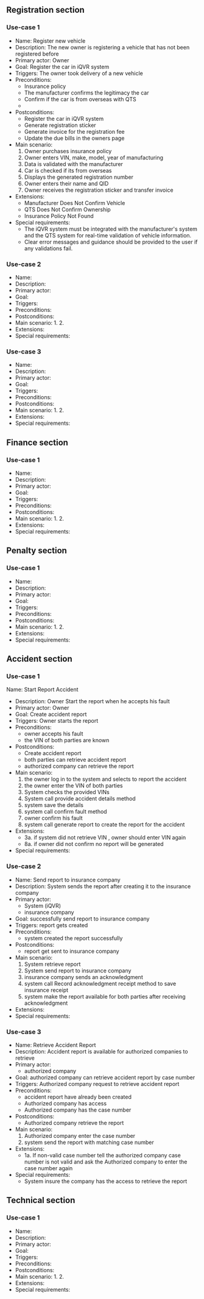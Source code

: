 ## Registration section
### Use-case 1

- Name: Register new vehicle
- Description: The new owner is registering a vehicle that has not been registered before
- Primary actor: Owner
- Goal: Register the car in iQVR system
- Triggers: The owner took delivery of a new vehicle
- Preconditions: 
	- Insurance policy
	- The manufacturer confirms the legitimacy the car
	- Confirm if the car is from overseas with QTS
	- 
- Postconditions:
	- Register the car in iQVR system
	- Generate registration sticker
	- Generate invoice for the registration fee
	- Update the due bills in the owners page
- Main scenario:
  1. Owner purchases insurance policy
  2. Owner enters VIN, make, model, year of manufacturing 
  3. Data is validated with the manufacturer 
  4. Car is checked if its from overseas 
  6. Displays the generated registration number
  7. Owner enters their name and QID
  8. Owner receives the registration sticker and transfer invoice 
- Extensions:
	- Manufacturer Does Not Confirm Vehicle
	- QTS Does Not Confirm Ownership
	- Insurance Policy Not Found
- Special requirements:
	- The iQVR system must be integrated with the manufacturer's system and the QTS system for real-time validation of vehicle information.
	- Clear error messages and guidance should be provided to the user if any validations fail.


### Use-case 2

- Name:
- Description:
- Primary actor:
- Goal:
- Triggers:
- Preconditions:
- Postconditions:
- Main scenario:
  1.
  2.
- Extensions:
- Special requirements:

### Use-case 3

- Name:
- Description:
- Primary actor:
- Goal:
- Triggers:
- Preconditions:
- Postconditions:
- Main scenario:
  1.
  2.
- Extensions:
- Special requirements:


## Finance section
### Use-case 1
- Name:
- Description:
- Primary actor:
- Goal:
- Triggers:
- Preconditions:
- Postconditions:
- Main scenario:
  1.
  2.
- Extensions:
- Special requirements:



## Penalty section
### Use-case 1

- Name:
- Description:
- Primary actor:
- Goal:
- Triggers:
- Preconditions:
- Postconditions:
- Main scenario:
  1.
  2.
- Extensions:
- Special requirements:


## Accident section
### Use-case 1
Name: Start Report Accident
- Description: Owner Start the report when he accepts his fault
- Primary actor: Owner
- Goal: Create accident report 
- Triggers: Owner starts the report
- Preconditions: 
	- owner accepts his fault
	- the VIN of both parties are known
- Postconditions: 
	- Create accident report
	- both parties can retrieve accident report
	- authorized company can retrieve the report
- Main scenario:
  1. the owner log in to the system and selects to report the accident
  2. the owner enter the VIN of both parties 
  3. System checks the provided VINs
  4. System call provide accident details method 
  5. system save the details
  6. system call confirm fault method
  7. owner confirm his fault
  8. system call generate report to create the report for the accident
- Extensions:
	- 3a. if system did not retrieve VIN , owner should enter VIN again
	- 8a. if owner did not confirm no report will be generated
- Special requirements:


### Use-case 2

- Name: Send report to insurance company
- Description: System sends the report after creating it to the insurance company
- Primary actor: 
	- System (iQVR) 
	- insurance company
- Goal: successfully send report to insurance company 
- Triggers: report gets created 
- Preconditions:
	- system created the report successfully 
- Postconditions: 
	- report get sent to insurance company
- Main scenario:
  1. System retrieve report 
  2. System send report to insurance company
  3. insurance company sends an acknowledgment
  4. system call Record acknowledgment receipt method to save insurance receipt 
  5. system make the report available for both parties after receiving acknowledgment 
- Extensions:
- Special requirements:
### Use-case 3

- Name: Retrieve Accident Report
- Description: Accident report is available for authorized companies to retrieve 
- Primary actor:
	- authorized company
- Goal: authorized company can retrieve accident report by case number
- Triggers: Authorized company request to retrieve accident report
- Preconditions:
	- accident report have already been created
	- Authorized company has access 
	- Authorized company has the case number
- Postconditions:
	- Authorized company retrieve the report
- Main scenario:
  1. Authorized company enter the case number
  2. system send the report with matching case number
- Extensions:
	- 1a. If non-valid case number tell the authorized company case number is not valid and ask the Authorized company to enter the case number again
- Special requirements:
	- System insure the company has the access to retrieve the report 
## Technical section
### Use-case 1
- Name:
- Description:
- Primary actor:
- Goal:
- Triggers:
- Preconditions:
- Postconditions:
- Main scenario:
  1.
  2.
- Extensions:
- Special requirements: